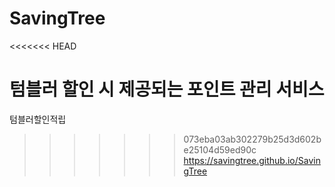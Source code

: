 # SavingTree
<<<<<<< HEAD

텀블러 할인 시 제공되는 포인트 관리 서비스
=======
텀블러할인적립
>>>>>>> 073eba03ab302279b25d3d602be25104d59ed90c
https://savingtree.github.io/SavingTree
